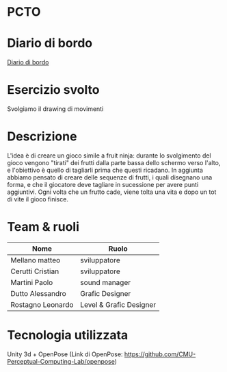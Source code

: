 # PCTO
# Diario di bordo
[Diario di bordo](https://docs.google.com/spreadsheets/d/1OcYfrz8PIUcSU1602_5lVF-SGVHHAAndlfkO4M-h-Z4/edit#gid=0)

# Esercizio svolto
Svolgiamo il drawing di movimenti 

# Descrizione
L'idea è di creare un gioco simile a fruit ninja: durante lo svolgimento del gioco vengono "tirati" dei frutti dalla parte bassa dello schermo verso l'alto, e l'obiettivo è quello di tagliarli prima che questi ricadano. In aggiunta abbiamo pensato di creare delle sequenze di frutti, i quali disegnano una forma, e che il giocatore deve tagliare in sucessione per avere punti aggiuntivi. Ogni volta che un frutto cade, viene tolta una vita e dopo un tot di vite il gioco finisce.

# Team & ruoli
  Nome           | Ruolo       
  ---------------|--------------------------------------------------------
Mellano matteo   | sviluppatore
Cerutti Cristian | sviluppatore
Martini Paolo    | sound manager
Dutto Alessandro | Grafic Designer
Rostagno Leonardo| Level & Grafic Designer

# Tecnologia utilizzata
Unity 3d + OpenPose (Link di OpenPose: https://github.com/CMU-Perceptual-Computing-Lab/openpose)
